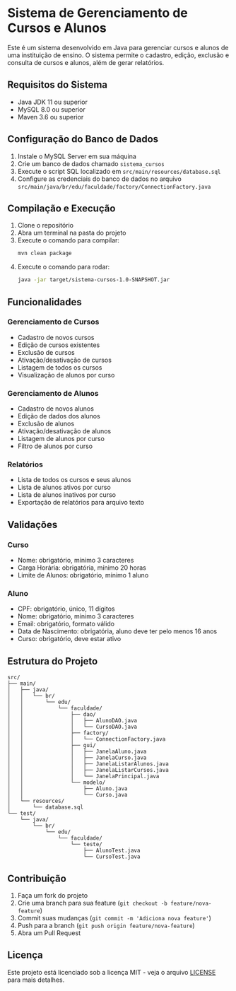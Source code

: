 # Sistema de Gerenciamento de Cursos e Alunos

Este é um sistema desenvolvido em Java para gerenciar cursos e alunos de uma instituição de ensino. O sistema permite o cadastro, edição, exclusão e consulta de cursos e alunos, além de gerar relatórios.

## Requisitos do Sistema

- Java JDK 11 ou superior
- MySQL 8.0 ou superior
- Maven 3.6 ou superior

## Configuração do Banco de Dados

1. Instale o MySQL Server em sua máquina
2. Crie um banco de dados chamado `sistema_cursos`
3. Execute o script SQL localizado em `src/main/resources/database.sql`
4. Configure as credenciais do banco de dados no arquivo `src/main/java/br/edu/faculdade/factory/ConnectionFactory.java`

## Compilação e Execução

1. Clone o repositório
2. Abra um terminal na pasta do projeto
3. Execute o comando para compilar:
   ```bash
   mvn clean package
   ```
4. Execute o comando para rodar:
   ```bash
   java -jar target/sistema-cursos-1.0-SNAPSHOT.jar
   ```

## Funcionalidades

### Gerenciamento de Cursos
- Cadastro de novos cursos
- Edição de cursos existentes
- Exclusão de cursos
- Ativação/desativação de cursos
- Listagem de todos os cursos
- Visualização de alunos por curso

### Gerenciamento de Alunos
- Cadastro de novos alunos
- Edição de dados dos alunos
- Exclusão de alunos
- Ativação/desativação de alunos
- Listagem de alunos por curso
- Filtro de alunos por curso

### Relatórios
- Lista de todos os cursos e seus alunos
- Lista de alunos ativos por curso
- Lista de alunos inativos por curso
- Exportação de relatórios para arquivo texto

## Validações

### Curso
- Nome: obrigatório, mínimo 3 caracteres
- Carga Horária: obrigatória, mínimo 20 horas
- Limite de Alunos: obrigatório, mínimo 1 aluno

### Aluno
- CPF: obrigatório, único, 11 dígitos
- Nome: obrigatório, mínimo 3 caracteres
- Email: obrigatório, formato válido
- Data de Nascimento: obrigatória, aluno deve ter pelo menos 16 anos
- Curso: obrigatório, deve estar ativo

## Estrutura do Projeto

```
src/
├── main/
│   ├── java/
│   │   └── br/
│   │       └── edu/
│   │           └── faculdade/
│   │               ├── dao/
│   │               │   ├── AlunoDAO.java
│   │               │   └── CursoDAO.java
│   │               ├── factory/
│   │               │   └── ConnectionFactory.java
│   │               ├── gui/
│   │               │   ├── JanelaAluno.java
│   │               │   ├── JanelaCurso.java
│   │               │   ├── JanelaListarAlunos.java
│   │               │   ├── JanelaListarCursos.java
│   │               │   └── JanelaPrincipal.java
│   │               └── modelo/
│   │                   ├── Aluno.java
│   │                   └── Curso.java
│   └── resources/
│       └── database.sql
└── test/
    └── java/
        └── br/
            └── edu/
                └── faculdade/
                    └── teste/
                        ├── AlunoTest.java
                        └── CursoTest.java
```

## Contribuição

1. Faça um fork do projeto
2. Crie uma branch para sua feature (`git checkout -b feature/nova-feature`)
3. Commit suas mudanças (`git commit -m 'Adiciona nova feature'`)
4. Push para a branch (`git push origin feature/nova-feature`)
5. Abra um Pull Request

## Licença

Este projeto está licenciado sob a licença MIT - veja o arquivo [LICENSE](LICENSE) para mais detalhes. 